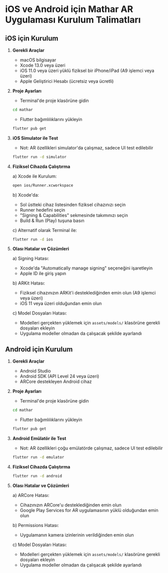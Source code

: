 # iOS ve Android için Mathar AR Uygulaması Kurulum Talimatları

## iOS için Kurulum

1. **Gerekli Araçlar**
   - macOS bilgisayar
   - Xcode 13.0 veya üzeri
   - iOS 11.0 veya üzeri yüklü fiziksel bir iPhone/iPad (A9 işlemci veya üzeri)
   - Apple Geliştirici Hesabı (ücretsiz veya ücretli)

2. **Proje Ayarları**
   - Terminal'de proje klasörüne gidin
   ```bash
   cd mathar
   ```
   - Flutter bağımlılıklarını yükleyin
   ```bash
   flutter pub get
   ```

3. **iOS Simulator ile Test**
   - Not: AR özellikleri simulator'da çalışmaz, sadece UI test edilebilir
   ```bash
   flutter run -d simulator
   ```

4. **Fiziksel Cihazda Çalıştırma**

   a) Xcode ile Kurulum:
   ```bash
   open ios/Runner.xcworkspace
   ```
   
   b) Xcode'da:
   - Sol üstteki cihaz listesinden fiziksel cihazınızı seçin
   - Runner hedefini seçin
   - "Signing & Capabilities" sekmesinde takımınızı seçin
   - Build & Run (Play) tuşuna basın

   c) Alternatif olarak Terminal ile:
   ```bash
   flutter run -d ios
   ```

5. **Olası Hatalar ve Çözümleri**

   a) Signing Hatası:
   - Xcode'da "Automatically manage signing" seçeneğini işaretleyin
   - Apple ID ile giriş yapın

   b) ARKit Hatası:
   - Fiziksel cihazınızın ARKit'i desteklediğinden emin olun (A9 işlemci veya üzeri)
   - iOS 11 veya üzeri olduğundan emin olun

   c) Model Dosyaları Hatası:
   - Modelleri gerçekten yüklemek için `assets/models/` klasörüne gerekli dosyaları ekleyin
   - Uygulama modeller olmadan da çalışacak şekilde ayarlandı

## Android için Kurulum

1. **Gerekli Araçlar**
   - Android Studio
   - Android SDK (API Level 24 veya üzeri)
   - ARCore destekleyen Android cihaz

2. **Proje Ayarları**
   - Terminal'de proje klasörüne gidin
   ```bash
   cd mathar
   ```
   - Flutter bağımlılıklarını yükleyin
   ```bash
   flutter pub get
   ```

3. **Android Emülatör ile Test**
   - Not: AR özellikleri çoğu emülatörde çalışmaz, sadece UI test edilebilir
   ```bash
   flutter run -d emulator
   ```

4. **Fiziksel Cihazda Çalıştırma**
   ```bash
   flutter run -d android
   ```

5. **Olası Hatalar ve Çözümleri**
   
   a) ARCore Hatası:
   - Cihazınızın ARCore'u desteklediğinden emin olun
   - Google Play Services for AR uygulamasının yüklü olduğundan emin olun

   b) Permissions Hatası:
   - Uygulamanın kamera izinlerinin verildiğinden emin olun

   c) Model Dosyaları Hatası:
   - Modelleri gerçekten yüklemek için `assets/models/` klasörüne gerekli dosyaları ekleyin
   - Uygulama modeller olmadan da çalışacak şekilde ayarlandı 